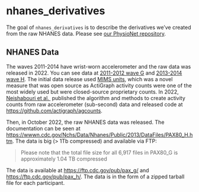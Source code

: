 
<!-- README.md is generated from README.Rmd. Please edit that file -->

# nhanes_derivatives

<!-- badges: start -->

<!-- badges: end -->

The goal of `nhanes_derivatives` is to describe the derivatives we’ve
created from the raw NHANES data. Please see [our PhysioNet
repository](https://physionet.org/content/minute-level-step-count-nhanes/1.0.0/).

## NHANES Data

The waves 2011-2014 have wrist-worn accelerometer and the raw data was
released in 2022. You can see data at [2011-2012 wave
G](https://wwwn.cdc.gov/nchs/nhanes/search/datapage.aspx?Component=Examination&CycleBeginYear=2011)
and [2013-2014 wave
H](https://wwwn.cdc.gov/nchs/nhanes/search/datapage.aspx?Component=Examination&CycleBeginYear=2013).
The initial data release used [MIMS
units](https://doi.org/10.1123/jmpb.2018-0068), which was a novel
measure that was open source as ActiGraph activity counts were one of
the most widely used but were closed-source proprietary counts. In 2022,
[Neishabouri et al. ](https://doi.org/10.1038/s41598-022-16003-x)
published the algorithm and methods to create activity counts from raw
accelerometer (sub-second) data and released code at
<https://github.com/actigraph/agcounts>.

Then, in October 2022, the raw NHANES data was released. The
documentation can be seen at
<https://wwwn.cdc.gov/Nchs/Data/Nhanes/Public/2013/DataFiles/PAX80_H.htm>.
The data is big (\> 1Tb compressed) and available via FTP:

> Please note that the total file size for all 6,917 files in PAX80_G is
> approximately 1.04 TB compressed

The data is available at <https://ftp.cdc.gov/pub/pax_g/> and
<https://ftp.cdc.gov/pub/pax_h/>. The data is in the form of a zipped
tarball file for each participant.
